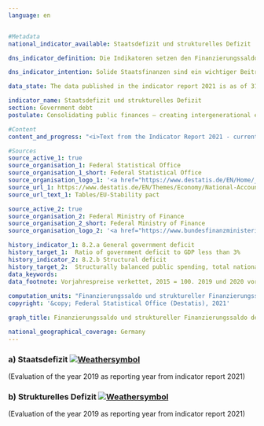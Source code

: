```yaml
---
language: en    


#Metadata    
national_indicator_available: Staatsdefizit und strukturelles Defizit    

dns_indicator_definition: Die Indikatoren setzen den Finanzierungssaldo des Staates (Defizit beziehungsweise Überschuss) und den strukturellen Finanzierungssaldo in Relation zum Bruttoinlandsprodukt (BIP) in jeweiligen Preisen. Der staatliche Finanzierungssaldo berechnet sich aus Staatseinnahmen abzüglich Staatsausgaben in der Abgrenzung der Volkswirtschaftlichen Gesamtrechnungen. Beim jährlichen strukturellen Saldo handelt es sich um denjenigen Teil des Finanzierungssaldos, der nicht auf konjunkturelle Schwankungen und temporäre Effekte zurückzuführen ist.    

dns_indicator_intention: Solide Staatsfinanzen sind ein wichtiger Beitrag zu einer nachhaltigen Finanzpolitik. Eine Politik, die heutige Staatsausgaben übermäßig durch Neuverschuldung finanzieren würde und die Rückzahlung dieser Schulden allein zukünftigen Generationen überließe, wäre nicht tragfähig.<br><br>Entsprechend den Konvergenzkriterien für die Europäische Union (sogenannte Maastricht-Kriterien) soll das jährliche Staatsdefizit weniger als 3&nbsp;% des BIP betragen. Das strukturelle Defizit soll maximal 0,5&nbsp;% des BIP betragen. Dies entspricht den Vorgaben des europäischen Stabilitäts- und Wachstumspaktes. Der Grundsatz des strukturell ausgeglichenen Haushalts ist seit 2009 auch im Grundgesetz verankert (Artikel 109, sogenannte Schuldenbremse).    

data_state: The data published in the indicator report 2021 is as of 31.12.2020. The data shown on the DNS-Online-Platform is updated regularly, so that more current data may be available online than published in the indicator report 2021.    

indicator_name: Staatsdefizit und strukturelles Defizit    
section: Government debt    
postulate: Consolidating public finances – creating intergenerational equity    

#Content    
content_and_progress: "<i>Text from the Indicator Report 2021 - currently only available in Englisch</i><br><br>Die Berechnung von BIP und staatlichem Finanzierungssaldo ist durch das Europäische System Volkswirtschaftlicher Gesamtrechnungen (ESVG) vorgegeben und wird vom Statistischen Bundesamt durchgeführt. Der strukturelle Finanzierungssaldo wird hingegen vom Bundesministerium der Finanzen ermittelt. Bei der Berechnung des Finanzierungssaldos werden die Finanzen der Gebietskörperschaften, also von Bund, Ländern und Gemeinden sowie die Finanzen der Sozialversicherung berücksichtigt.<br><br>Im Vergleich zum vorherigen Indikatorenbericht wurden die Berechnungen der Volkswirtschaftlichen Gesamtrechnungen im Rahmen ihrer Generalrevision 2019 turnusmäßig überprüft und überarbeitet sowie auf das Referenzjahr 2015 umgesetellt. Im Ergebnis ist das nominale BIP nach der Generalrevision 2019 im Durchschnitt etwas niedriger. Das konjunkturelle Gesamtbild ist aber weitgehend unverändert geblieben.<br><br>Im Jahr 2012 erzielte der Staat insgesamt einen Überschuss von 0,3 Milliarden Euro und damit erstmals seit der Finanzmarkt- und Wirtschaftskrise 2008/2009 ein positives Ergebnis. 2019 betrug der Finanzierungsüberschuss 52,5 Milliarden Euro und 1,5&nbsp;% am BIP (vorläufige Daten). Dabei betrug der Überschuss des Bundes 22,7 Milliarden Euro. Zugleich wiesen die Länder zusammen mit 16,4 Milliarden Euro zum wiederholten Mal einen Überschuss auf. Auch die Ergebnisse der Gemeinden (5,1 Milliarden Euro) und der Sozialversicherung (8,7 Milliarden Euro) waren positiv. Der gesamtstaatliche Haushalt wies 2019 einen strukturellen Überschuss von 0,6&nbsp;% (vorläufige Daten)des BIP aus. Die Konvergenzkriterien der EU wurden sowohl für das Staatsdefizit als auch für das strukturelle Defizit seit dem Jahr 2012 eingehalten.<br><br>Vor dem Hintergrund der wirtschaftlichen Folgen der Corona-Pandemie und staatlichen Unterstützungsmaßnahmen geht u. a. der Sachverständigenrat zur Begutachtung der gesamtwirtschaftlichen Entwicklung jedoch bereits von einem negativen Finanzierungssaldo für die kommenden Berichtsjahre 2020 und 2021 aus. Diese Entwicklung findt in der aktuellen Statusberechnung und damit beim ausgewiesenen Wettersymbol noch keine Berücksichtigung. Eine valide Einschätzung wird erst mit der Vorlage der Zahlen für das Jahr 2020 möglich sein.<br><br>Über den gesamten Zeitraum von 1991 bis 2019 betrachtet sind die Einnahmen des Staates stärker gestiegen (um 134,7&nbsp;%) als das BIP (um 117,5&nbsp;%) in jeweiligen Preisen und die Ausgaben (um 111,4&nbsp;%). Der Anteil der Staatseinnahmen gemessen am BIP erhöhte sich daher (von 43,3&nbsp;% auf 46,7&nbsp;%).<br><br>Die größte Position auf der Ausgabenseite des Staates sind die monetären Sozialleistungen. Mit einem Zuwachs von 131,5&nbsp;% seit 1991 verzeichnen diese einen stärkeren Anstieg als das BIP (117,5&nbsp;%). Die monetären Sozialleistungen fallen zu rund 70&nbsp;% bei der Sozialversicherung und dort überwiegend in Form von Renten und Arbeitslosengeld an. Die monetären Sozialleistungen sind ab 2003, gemessen als Anteil am BIP, von 18,5&nbsp;% auf 15,8&nbsp;% gefallen, was insbesondere auf die stark reduzierten Zahlungen der Arbeitslosenversicherung zurückzuführen ist: Diese sanken zwischen 2003 und 2019, als Folge der Hartz-Gesetzgebung und eines Aufschwungs am Arbeitsmarkt, um rund 22,6 Milliarden Euro."    

#Sources    
source_active_1: true
source_organisation_1: Federal Statistical Office
source_organisation_1_short: Federal Statistical Office
source_organisation_logo_1: '<a href="https://www.destatis.de/EN/Home/_node.html"><img src="https://g205sdgs.github.io/sdg-indicators/public/LogosEn/destatis.png" alt=" Federal Statistical Office" title="Click here to visit the homepage of the organization" style="border: transparent"/></a>'
source_url_1: https://www.destatis.de/EN/Themes/Economy/National-Accounts-Domestic-Product/_node.html#sprg241174                        
source_url_text_1: Tables/EU-Stability pact                        

source_active_2: true
source_organisation_2: Federal Ministry of Finance
source_organisation_2_short: Federal Ministry of Finance
source_organisation_logo_2: '<a href="https://www.bundesfinanzministerium.de/Web/EN/Home/home.html"><img src="https://g205sdgs.github.io/sdg-indicators/public/LogosEn/bmf.png" alt=" Federal Ministry of Finance" title="Click here to visit the homepage of the organization" style="border: transparent"/></a>'    

history_indicator_1: 8.2.a General government deficit                    
history_target_1:  Ratio of government deficit to GDP less than 3%
history_indicator_2: 8.2.b Structural deficit                    
history_target_2:  Structurally balanced public spending, total national structural deficit of no more than 0.5% of GDP    
data_keywords:    
data_footnote: Vorjahrespreise verkettet, 2015 = 100. 2019 und 2020 vorläufige Daten.    
    
computation_units: "Finanzierungssaldo und struktureller Finanzierungssaldo: Anteil am BIP (in jew. Preisen), in&nbsp;%; BIP: Veränderung ggü. dem Vorjahr, in&nbsp;%"    
copyright: '&copy; Federal Statistical Office (Destatis), 2021'    

graph_title: Finanzierungssaldo und struktureller Finanzierungssaldo des Staates    

national_geographical_coverage: Germany    
---    
```

<div>
  <div class="my-header">
    <h3>a) Staatsdefizit
      <a href="https://sustainabledevelopment-deutschland.github.io/en/status/"><img src="https://g205sdgs.github.io/sdg-indicators/public/Wettersymbole/Sonne.png" title="If the trend continues, the target value will be met or the difference between the target value and the current value will be less than 5&nbsp;%" alt="Weathersymbol" />
      </a>
    </h3>
  </div>
  <div class="my-header-note">
    <span> (Evaluation of the year 2019 as reporting year from indicator report 2021)</span>
  </div>
</div>
<div>
  <div class="my-header">
    <h3>b) Strukturelles Defizit
      <a href="https://sustainabledevelopment-deutschland.github.io/en/status/"><img src="https://g205sdgs.github.io/sdg-indicators/public/Wettersymbole/Leicht bewölkt.png" title="If the trend continues, the indicator will be presumably miss its target by at least 5&nbsp;% and at most 20&nbsp;% of the difference between the target value and the current value" alt="Weathersymbol" />
      </a>
    </h3>
  </div>
  <div class="my-header-note">
    <span> (Evaluation of the year 2019 as reporting year from indicator report 2021)</span>
  </div>
</div>